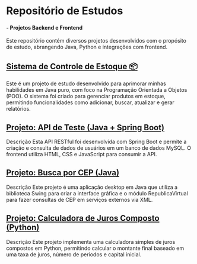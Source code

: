 # Repositório de Estudos 
#### - Projetos Backend e Frontend

Este repositório contém diversos projetos desenvolvidos com o propósito de estudo, abrangendo Java, Python e integrações com frontend.

## [Sistema de Controle de Estoque 📦](https://github.com/LeandroEdv/Study_projects/tree/main/sistema%20de%20Controle%20de%20Estoque)
Este é um projeto de estudo desenvolvido para aprimorar minhas habilidades em Java puro, com foco na Programação Orientada a Objetos (POO). O sistema foi criado para gerenciar produtos em estoque, permitindo funcionalidades como adicionar, buscar, atualizar e gerar relatórios.

## [Projeto: API de Teste (Java + Spring Boot)](Projeto_API_Teste)
Descrição
Esta API RESTful foi desenvolvida com Spring Boot e permite a criação e consulta de dados de usuários em um banco de dados MySQL. O frontend utiliza HTML, CSS e JavaScript para consumir a API.

##  [Projeto: Busca por CEP (Java)](BuscarCEP)
Descrição
Este projeto é uma aplicação desktop em Java que utiliza a biblioteca Swing para criar a interface gráfica e o módulo RepublicaVirtual para fazer consultas de CEP em serviços externos via XML.

## [Projeto: Calculadora de Juros Composto (Python)](JC_Calculate)
Descrição
Este projeto implementa uma calculadora simples de juros compostos em Python, permitindo calcular o montante final baseado em uma taxa de juros, número de períodos e capital inicial.
